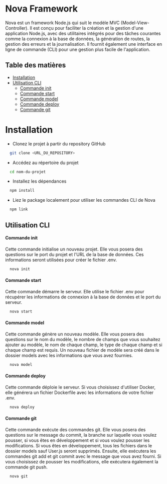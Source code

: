 
# Nova Framework

Nova est un framework Node.js qui suit le modèle MVC (Model-View-Controller). Il est conçu pour faciliter la création et la gestion d'une application Node.js, avec des utilitaires intégrés pour des tâches courantes comme la connexion à la base de données, la génération de routes, la gestion des erreurs et la journalisation. Il fournit également une interface en ligne de commande (CLI) pour une gestion plus facile de l'application.

## Table des matières

- [Installation](#installation)
- [Utilisation CLI](#utilisation-cli)
  - [Commande init](#commande-init)
  - [Commande start](#commande-start)
  - [Commande model](#commande-model)
  - [Commande deploy](#commande-deploy)
  - [Commande git](#commande-git)

# Installation

- Clonez le projet à partir du repository GitHub

```bash
  git clone <URL_DU_REPOSITORY>
```

- Accédez au répertoire du projet

```bash
  cd nom-du-projet
```

- Installez les dépendances

```bash
  npm install
```

- Liez le package localement pour utiliser les commandes CLI de Nova

```bash
  npm link
```

## Utilisation CLI

#### Commande init

Cette commande initialise un nouveau projet. Elle vous posera des questions sur le port du projet et l'URL de la base de données. Ces informations seront utilisées pour créer le fichier .env.

```bash
  nova init
```

#### Commande start

Cette commande démarre le serveur. Elle utilise le fichier .env pour récupérer les informations de connexion à la base de données et le port du serveur.

```bash
  nova start
```

#### Commande model

Cette commande génère un nouveau modèle. Elle vous posera des questions sur le nom du modèle, le nombre de champs que vous souhaitez ajouter au modèle, le nom de chaque champ, le type de chaque champ et si chaque champ est requis. Un nouveau fichier de modèle sera créé dans le dossier models avec les informations que vous avez fournies.

```bash
  nova model
```

#### Commande deploy

Cette commande déploie le serveur. Si vous choisissez d'utiliser Docker, elle générera un fichier Dockerfile avec les informations de votre fichier .env.

```bash
  nova deploy
```

#### Commande git

Cette commande exécute des commandes git. Elle vous posera des questions sur le message du commit, la branche sur laquelle vous voulez pousser, si vous êtes en développement et si vous voulez pousser les modifications. Si vous êtes en développement, tous les fichiers dans le dossier models sauf User.js seront supprimés. Ensuite, elle exécutera les commandes git add et git commit avec le message que vous avez fourni. Si vous choisissez de pousser les modifications, elle exécutera également la commande git push.

```bash
  nova git
```